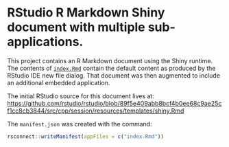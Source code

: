 # RStudio R Markdown Shiny document with multiple sub-applications.

This project contains an R Markdown document using the Shiny runtime. 
The contents of [`index.Rmd`](index.Rmd) contain the default content as produced
by the RStudio IDE new file dialog. That document was then augmented to include
an additional embedded application.

The initial RStudio source for this document lives at:
<https://github.com/rstudio/rstudio/blob/89f5e409abb8bcf4b0ee68c9ae25cf1cc8cb3844/src/cpp/session/resources/templates/shiny.Rmd>

The `manifest.json` was created with the command:

```r
rsconnect::writeManifest(appFiles = c("index.Rmd"))
```
